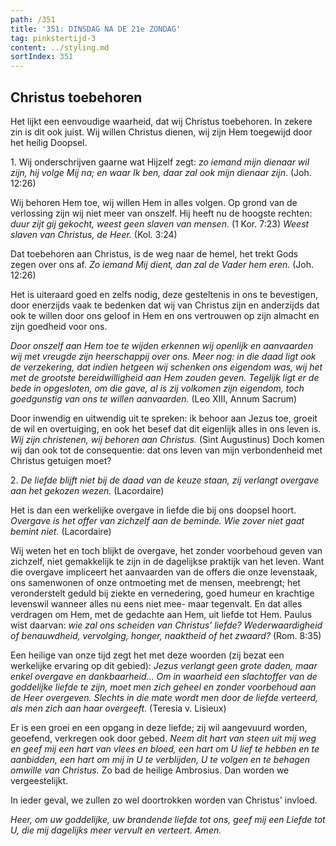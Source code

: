 ```yaml
---
path: /351
title: '351: DINSDAG NA DE 21e ZONDAG'
tag: pinkstertijd-3
content: ../styling.md
sortIndex: 351
---
```


## Christus toebehoren

Het lijkt een eenvoudige waarheid, dat wij Christus toebehoren. In zekere zin is dit ook juist. Wij willen Christus dienen, wij zijn Hem toegewijd door het heilig Doopsel.

1\. Wij onderschrijven gaarne wat Hijzelf zegt: _zo iemand mijn dienaar wil zijn, hij volge Mij na; en waar Ik ben, daar zal ook mijn dienaar zijn_. (Joh. 12:26)

Wij behoren Hem toe, wij willen Hem in alles volgen. Op grond van de verlossing zijn wij niet meer van onszelf. Hij heeft nu de hoogste rechten: _duur zijt gij gekocht, weest geen slaven van mensen_. (1 Kor. 7:23) _Weest slaven van Christus, de Heer._ (Kol. 3:24)

Dat toebehoren aan Christus, is de weg naar de hemel, het trekt Gods zegen over ons af. _Zo iemand Mij dient, dan zal de Vader hem eren._ (Joh. 12:26)

Het is uiteraard goed en zelfs nodig, deze gesteltenis in ons te bevestigen, door enerzijds vaak te bedenken dat wij van Christus zijn en anderzijds dat ook te willen door ons geloof in Hem en ons vertrouwen op zijn almacht en zijn goedheid voor ons.

_Door onszelf aan Hem toe te wijden erkennen wij openlijk en aanvaarden wij met vreugde zijn heerschappij over ons. Meer nog: in die daad ligt ook de verzekering, dat indien hetgeen wij schenken ons eigendom was, wij het met de grootste bereidwilligheid aan Hem zouden geven. Tegelijk ligt er de bede in opgesloten, om die gave, al is zij volkomen zijn eigendom, toch goedgunstig van ons te willen aanvaarden._ (Leo XIII, Annum Sacrum)

Door inwendig en uitwendig uit te spreken: ik behoor aan Jezus toe, groeit de wil en overtuiging, en ook het besef dat dit eigenlijk alles in ons leven is. _Wij zijn christenen, wij behoren aan Christus._ (Sint Augustinus) Doch komen wij dan ook tot de consequentie: dat ons leven van mijn verbondenheid met Christus getuigen moet?

2\. _De liefde blijft niet bij de daad van de keuze staan, zij verlangt overgave aan het gekozen wezen._ (Lacordaire)

Het is dan een werkelijke overgave in liefde die bij ons doopsel hoort. _Overgave is het offer van zichzelf aan de beminde. Wie zover niet gaat bemint niet._ (Lacordaire)

Wij weten het en toch blijkt de overgave, het zonder voorbehoud geven van zichzelf, niet gemakkelijk te zijn in de dagelijkse praktijk van het leven. Want die overgave impliceert het aanvaarden van de offers die onze levenstaak, ons samenwonen of onze ontmoeting met de mensen, meebrengt; het veronderstelt geduld bij ziekte en vernedering, goed humeur en krachtige levenswil wanneer alles nu eens niet mee- maar tegenvalt. En dat alles verdragen om Hem, met de gedachte aan Hem, uit liefde tot Hem. Paulus wist daarvan: _wie zal ons scheiden van Christus' liefde? Wederwaardigheid of benauwdheid, vervolging, honger, naaktheid of het zwaard?_ (Rom. 8:35)

Een heilige van onze tijd zegt het met deze woorden (zij bezat een werkelijke ervaring op dit gebied): _Jezus verlangt geen grote daden, maar enkel overgave en dankbaarheid... Om in waarheid een slachtoffer van de goddelijke liefde te zijn, moet men zich geheel en zonder voorbehoud aan de Heer overgeven. Slechts in die mate wordt men door de liefde verteerd, als men zich aan haar overgeeft._ (Teresia v. Lisieux)

Er is een groei en een opgang in deze liefde; zij wil aangevuurd worden, geoefend, verkregen ook door gebed. _Neem dit hart van steen uit mij weg en geef mij een hart van vlees en bloed, een hart om U lief te hebben en te aanbidden, een hart om mij in U te verblijden, U te volgen en te behagen omwille van Christus._ Zo bad de heilige Ambrosius. Dan worden we vergeestelijkt.

In ieder geval, we zullen zo wel doortrokken worden van Christus' invloed.

_Heer, om uw goddelijke, uw brandende liefde tot ons, geef mij een Liefde tot U, die mij dagelijks meer vervult en verteert. Amen._

